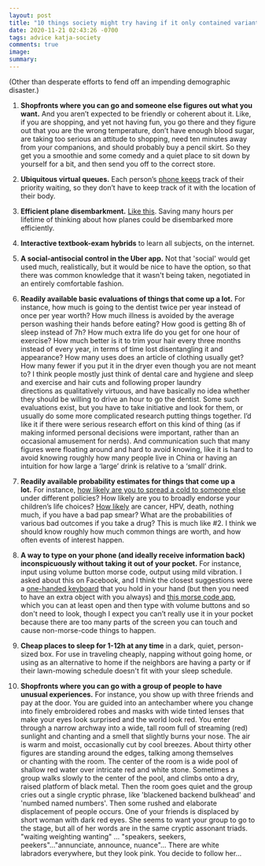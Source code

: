 ```yaml
---
layout: post
title: "10 things society might try having if it only contained variants of me (Part 1)"
date: 2020-11-21 02:43:26 -0700
tags: advice katja-society
comments: true
image:
summary:
---
```

(Other than desperate efforts to fend off an impending demographic disaster.)

1. **Shopfronts where you can go and someone else figures out what you want.** And you aren’t expected to be friendly or coherent about it. Like, if you are shopping, and yet not having fun, you go there and they figure out that you are the wrong temperature, don’t have enough blood sugar, are taking too serious an attitude to shopping, need ten minutes away from your companions, and should probably buy a pencil skirt. So they get you a smoothie and some comedy and a quiet place to sit down by yourself for a bit, and then send you off to the correct store.

2. **Ubiquitous virtual queues.** Each person’s [phone keeps](https://meteuphoric.wordpress.com/2014/08/20/imaginary-queues/) track of their priority waiting, so they don’t have to keep track of it with the location of their body.

3. **Efficient plane disembarkment.** [Like this](https://meteuphoric.wordpress.com/2016/07/01/aisle-seat-theorizing/). Saving many hours per lifetime of thinking about how planes could be disembarked more efficiently.

4. **Interactive textbook-exam hybrids** to learn all subjects, on the internet. 

5. **A social-antisocial control in the Uber app.** Not that 'social' would get used much, realistically, but it would be nice to have the option, so that there was common knowledge that it wasn't being taken, negotiated in an entirely comfortable fashion.

6. **Readily available basic evaluations of things that come up a lot.** For instance, how much is going to the dentist twice per year instead of once per year worth? How much illness is avoided by the average person washing their hands before eating? How good is getting 8h of sleep instead of 7h? How much extra life do you get for one hour of exercise? How much better is it to trim your hair every three months instead of every year, in terms of time lost disentangling it and appearance? How many uses does an article of clothing usually get? How many fewer if you put it in the dryer even though you are not meant to? I think people mostly just think of dental care and hygiene and sleep and exercise and hair cuts and following proper laundry directions as qualitatively virtuous, and have basically no idea whether they should be willing to drive an hour to go the dentist. Some such evaluations exist, but you have to take initiative and look for them, or usually do some more complicated research putting things together. I’d like it if there were serious research effort on this kind of thing (as if making informed personal decisions were important, rather than an occasional amusement for nerds). And communication such that many figures were floating around and hard to avoid knowing, like it is hard to avoid knowing roughly how many people live in China or having an intuition for how large a ‘large’ drink is relative to a ‘small’ drink.

7. **Readily available probability estimates for things that come up a lot.** For instance, [how likely are you to spread a cold to someone else](https://worldspiritsockpuppet.com/2020/11/17/octobillionupling-effort.html) under different policies? How likely are you to broadly endorse your children’s life choices? [How likely](https://meteuphoric.wordpress.com/2010/08/24/why-is-medical-advice-all-caution-and-no-info/) are cancer, HPV, death, nothing much, if you have a bad pap smear? What are the probabilities of various bad outcomes if you take a drug? This is much like \#2. I think we should know roughly how much common things are worth, and how often events of interest happen.

8. **A way to type on your phone (and ideally receive information back) inconspicuously without taking it out of your pocket.** For instance, input using volume button morse code, output using mild vibration. I asked about this on Facebook, and I think the closest suggestions were a [one-handed keyboard](http://twiddler.tekgear.com/) that you hold in your hand (but then you need to have an extra object with you always) and [this morse code app](https://play.google.com/store/apps/details?id=com.morsecode.translator.jinh), which you can at least open and then type with volume buttons and so don't need to look, though I expect you can’t really use it in your pocket because there are too many parts of the screen you can touch and cause non-morse-code things to happen.

9. **Cheap places to sleep for 1-12h at any time** in a dark, quiet, person-sized box. For use in traveling cheaply, napping without going home, or using as an alternative to home if the neighbors are having a party or if their lawn-mowing schedule doesn't fit with your sleep schedule.

10. **Shopfronts where you can go with a group of people to have unusual experiences.** For instance, you show up with three friends and pay at the door. You are guided into an antechamber where you change into finely embroidered robes and masks with wide tinted lenses that make your eyes look surprised and the world look red. You enter through a narrow archway into a wide, tall room full of streaming (red) sunlight and chanting and a smell that slightly burns your nose. The air is warm and moist, occasionally cut by cool breezes. About thirty other figures are standing around the edges, talking among themselves or chanting with the room. The center of the room is a wide pool of shallow red water over intricate red and white stone. Sometimes a group walks slowly to the center of the pool, and climbs onto a dry, raised platform of black metal. Then the room goes quiet and the group cries out a single cryptic phrase, like 'blackened backend bulkhead' and 'numbed named numbers'. Then some rushed and elaborate displacement of people occurs. One of your friends is displaced by short woman with dark red eyes. She seems to want your group to go to the stage, but all of her words are in the same cryptic assonant triads. "waiting weighting wanting" ... "speakers, seekers, peekers"..."annunciate, announce, nuance"... There are white labradors everywhere, but they look pink. You decide to follow her...
